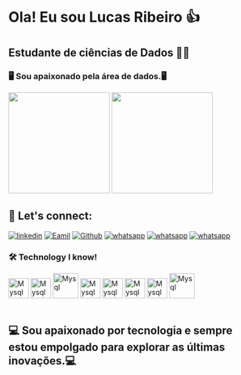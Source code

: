 # Ola! Eu sou Lucas Ribeiro 👍

## Estudante de ciências de Dados 👨‍💻

### 🖥️ Sou apaixonado pela área de dados.🖥️

 <div>
   
   <img height="200em" src="https://github-readme-stats.vercel.app/api?username=LucasRibeiro&show_icons=true&theme=gruvbox"/>
   <img height="200em" src="https://github-readme-stats.vercel.app/api/top-langs/?username=LucasRibeiro&layout=compact"/>
 </div>

  ## 💯 Let's connect:

   [![linkedin](https://img.shields.io/badge/LinkedIn-0077B5?style=for-the-badge&logo=linkedin&logoColor=white)](linkedin.com/in/lucas-ribeiro-n-de-almeida-55404918a)
 [![Eamil](https://img.shields.io/badge/Gmail-D14836?style=for-the-badge&logo=gmail&logoColor=white)](ribeirolucas962@gmail.com)
 [![Github](https://img.shields.io/badge/GitHub-100000?style=for-the-badge&logo=github&logoColor=white)](https://github.com/ribeirolucas962)
  [![whatsapp](https://img.shields.io/badge/GIT-E44C30?style=for-the-badge&logo=git&logoColor=white)]() 
  [![whatsapp](https://img.shields.io/badge/WhatsApp-25D366?style=for-the-badge&logo=whatsapp&logoColor=white)](47992655187)
  [![whatsapp](https://img.shields.io/badge/Instagram-E4405F?style=for-the-badge&logo=instagram&logoColor=white)](rineal2020)

### 🛠️ Technology I know!

<div>
   <img align="centeer" alt="Mysql" height="40" widht="50" src="https://img.shields.io/badge/Microsoft_Excel-217346?style=for-the-badge&logo=microsoft-excel&logoColor=white"/>
   <img align="centeer" alt="Mysql" height="40" widht="50" src="https://img.shields.io/badge/micro:bi-00ED00?style=for-the-badge&logo=micro:bi&logoColor=white"/>   
<img align="centeer" alt="Mysql" height="50" widht="80" src="https://cdn.jsdelivr.net/gh/devicons/devicon/icons/mysql/mysql-original-wordmark.svg"/>
  <img align="centeer" alt="Mysql" height="40" widht="50" src="https://cdn.jsdelivr.net/gh/devicons/devicon/icons/python/python-original-wordmark.svg"/>
  <img align="centeer" alt="Mysql" height="40" widht="50" src="https://img.shields.io/badge/Colab-F9AB00?style=for-the-badge&logo=googlecolab&color=525252"/>
 <img align="centeer" alt="Mysql" height="40" widht="50" src="https://img.shields.io/badge/HTML5-E34F26?style=for-the-badge&logo=html5&logoColor=white"/>
 <img align="centeer" alt="Mysql" height="40" widht="50" src="https://img.shields.io/badge/Visual_Studio_Code-0078D4?style=for-the-badge&logo=visual%20studio%20code&logoColor=white"/>
 <img align="centeer" alt="Mysql" height="50" widht="80" src="https://img.shields.io/badge/Opera-FF1B2D?style=for-the-badge&logo=Opera&logoColor=white"/>
</div><br/>

## 💻 Sou apaixonado por tecnologia e sempre estou empolgado para explorar as últimas inovações.💻


